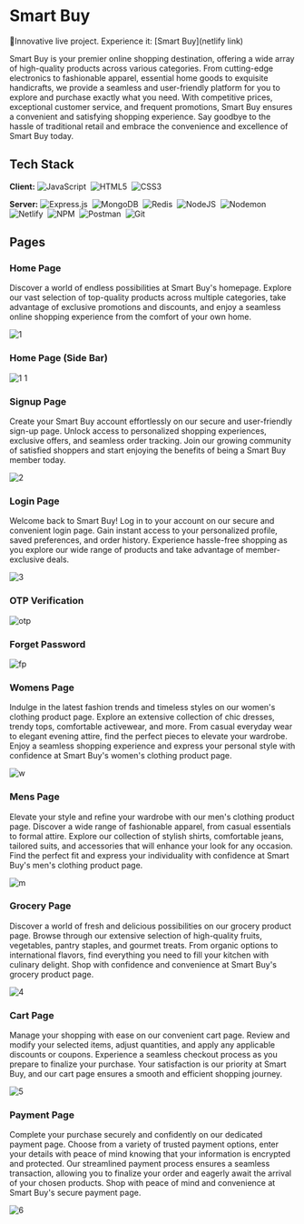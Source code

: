 # Smart Buy 
🍁Innovative live project. Experience it: [Smart Buy](netlify link)

Smart Buy is your premier online shopping destination, offering a wide array of high-quality products across various categories. From cutting-edge electronics to fashionable apparel, essential home goods to exquisite handicrafts, we provide a seamless and user-friendly platform for you to explore and purchase exactly what you need. With competitive prices, exceptional customer service, and frequent promotions, Smart Buy ensures a convenient and satisfying shopping experience. Say goodbye to the hassle of traditional retail and embrace the convenience and excellence of Smart Buy today.

## Tech Stack

**Client:** 
![JavaScript](https://img.shields.io/badge/javascript-%23323330.svg?style=for-the-badge&logo=javascript&logoColor=%23F7DF1E)&nbsp;
![HTML5](https://img.shields.io/badge/html5-%23E34F26.svg?style=for-the-badge&logo=html5&logoColor=white)&nbsp;
![CSS3](https://img.shields.io/badge/css3-%231572B6.svg?style=for-the-badge&logo=css3&logoColor=white)&nbsp;

**Server:** 
![Express.js](https://img.shields.io/badge/express.js-%23404d59.svg?style=for-the-badge&logo=express&logoColor=%2361DAFB)&nbsp;
![MongoDB](https://img.shields.io/badge/MongoDB-%234ea94b.svg?style=for-the-badge&logo=mongodb&logoColor=white)&nbsp;
![Redis](https://img.shields.io/badge/redis-%23DD0031.svg?style=for-the-badge&logo=redis&logoColor=white)&nbsp;
![NodeJS](https://img.shields.io/badge/node.js-6DA55F?style=for-the-badge&logo=node.js&logoColor=white)&nbsp;
![Nodemon](https://img.shields.io/badge/NODEMON-%23323330.svg?style=for-the-badge&logo=nodemon&logoColor=%BBDEAD)&nbsp;
![Netlify](https://img.shields.io/badge/netlify-%23000000.svg?style=for-the-badge&logo=netlify&logoColor=#00C7B7)&nbsp;
![NPM](https://img.shields.io/badge/NPM-%23CB3837.svg?style=for-the-badge&logo=npm&logoColor=white)&nbsp;
![Postman](https://img.shields.io/badge/Postman-FF6C37?style=for-the-badge&logo=postman&logoColor=white)&nbsp;
![Git](https://img.shields.io/badge/git-%23F05033.svg?style=for-the-badge&logo=git&logoColor=white)&nbsp;
&nbsp;

## Pages
### Home Page
Discover a world of endless possibilities at Smart Buy's homepage. Explore our vast selection of top-quality products across multiple categories, take advantage of exclusive promotions and discounts, and enjoy a seamless online shopping experience from the comfort of your own home.

![1](https://github.com/mrunalibind/honest-wing-5796/assets/75576920/e9cf2aba-1044-481e-98ff-343a56b9dc25)

### Home Page (Side Bar)
![1 1](https://github.com/mrunalibind/honest-wing-5796/assets/75576920/b51ee862-b797-4e8f-b7fa-09b313460d36)

### Signup Page
Create your Smart Buy account effortlessly on our secure and user-friendly sign-up page. Unlock access to personalized shopping experiences, exclusive offers, and seamless order tracking. Join our growing community of satisfied shoppers and start enjoying the benefits of being a Smart Buy member today.

![2](https://github.com/mrunalibind/honest-wing-5796/assets/75576920/e766a1d1-71e3-4099-9bf0-b1e028b2734d)

### Login Page
Welcome back to Smart Buy! Log in to your account on our secure and convenient login page. Gain instant access to your personalized profile, saved preferences, and order history. Experience hassle-free shopping as you explore our wide range of products and take advantage of member-exclusive deals.

![3](https://github.com/mrunalibind/honest-wing-5796/assets/75576920/ddb57268-f1b4-432a-ab2b-ef6d7cb26e0e)

### OTP Verification

![otp](https://github.com/mrunalibind/honest-wing-5796/assets/75576920/3ab43be1-ee60-4e59-bf2d-790d607947fe)

### Forget Password

![fp](https://github.com/mrunalibind/honest-wing-5796/assets/75576920/587defe4-08e4-45f6-ada9-52358a6eb615)

### Womens Page
Indulge in the latest fashion trends and timeless styles on our women's clothing product page. Explore an extensive collection of chic dresses, trendy tops, comfortable activewear, and more. From casual everyday wear to elegant evening attire, find the perfect pieces to elevate your wardrobe. Enjoy a seamless shopping experience and express your personal style with confidence at Smart Buy's women's clothing product page.

![w](https://github.com/mrunalibind/honest-wing-5796/assets/75576920/4028ad65-fdcf-4af4-8ef1-0c6dd5849254)

### Mens Page
Elevate your style and refine your wardrobe with our men's clothing product page. Discover a wide range of fashionable apparel, from casual essentials to formal attire. Explore our collection of stylish shirts, comfortable jeans, tailored suits, and accessories that will enhance your look for any occasion. Find the perfect fit and express your individuality with confidence at Smart Buy's men's clothing product page.

![m](https://github.com/mrunalibind/honest-wing-5796/assets/75576920/9f313048-d6d6-4f92-bfef-60cd60cf84bf)

### Grocery Page
Discover a world of fresh and delicious possibilities on our grocery product page. Browse through our extensive selection of high-quality fruits, vegetables, pantry staples, and gourmet treats. From organic options to international flavors, find everything you need to fill your kitchen with culinary delight. Shop with confidence and convenience at Smart Buy's grocery product page.

![4](https://github.com/mrunalibind/honest-wing-5796/assets/75576920/9a9d4ecc-a87a-453a-abf4-25ca15104f12)

### Cart Page
Manage your shopping with ease on our convenient cart page. Review and modify your selected items, adjust quantities, and apply any applicable discounts or coupons. Experience a seamless checkout process as you prepare to finalize your purchase. Your satisfaction is our priority at Smart Buy, and our cart page ensures a smooth and efficient shopping journey.

![5](https://github.com/mrunalibind/honest-wing-5796/assets/75576920/8f563e67-b7b6-43f8-aa84-d1e78842ef43)

### Payment Page
Complete your purchase securely and confidently on our dedicated payment page. Choose from a variety of trusted payment options, enter your details with peace of mind knowing that your information is encrypted and protected. Our streamlined payment process ensures a seamless transaction, allowing you to finalize your order and eagerly await the arrival of your chosen products. Shop with peace of mind and convenience at Smart Buy's secure payment page.

![6](https://github.com/mrunalibind/honest-wing-5796/assets/75576920/d7b42cab-4438-45c5-9ba8-a326d1876147)
